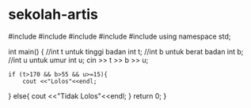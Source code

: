 # sekolah-artis
#include <cmath>
#include <cstdio>
#include <vector>
#include <iostream>
#include <algorithm>
using namespace std;


int main() {
    //int t untuk tinggi badan
    int t;
    //int b untuk berat badan
    int b;
    //int u untuk umur
    int u;
    cin >> t >> b >> u;
    
    if (t>170 && b>55 && u>=15){
        cout <<"Lolos"<<endl;

}    else{
        cout <<"Tidak Lolos"<<endl;
}
    return 0;
}
